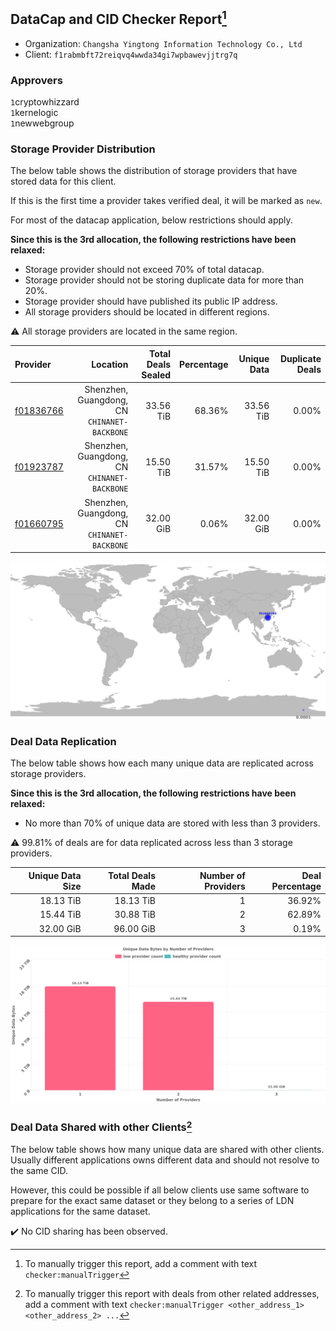 ## DataCap and CID Checker Report[^1]
 - Organization: `Changsha Yingtong Information Technology Co., Ltd`
 - Client: `f1rabmbft72reiqvq4wwda34gi7wpbawevjjtrg7q`
### Approvers
`1`cryptowhizzard<br/>`1`kernelogic<br/>`1`newwebgroup

### Storage Provider Distribution
The below table shows the distribution of storage providers that have stored data for this client.

If this is the first time a provider takes verified deal, it will be marked as `new`.

For most of the datacap application, below restrictions should apply.

**Since this is the 3rd allocation, the following restrictions have been relaxed:**
 - Storage provider should not exceed 70% of total datacap.
 - Storage provider should not be storing duplicate data for more than 20%.
 - Storage provider should have published its public IP address.
 - All storage providers should be located in different regions.

⚠️ All storage providers are located in the same region.

| Provider                                              |                                        Location | Total Deals Sealed | Percentage | Unique Data | Duplicate Deals |
| :---------------------------------------------------- | ----------------------------------------------: | -----------------: | ---------: | ----------: | --------------: |
| [f01836766](https://filfox.info/en/address/f01836766) | Shenzhen, Guangdong, CN<br/>`CHINANET-BACKBONE` |          33.56 TiB |     68.36% |   33.56 TiB |           0.00% |
| [f01923787](https://filfox.info/en/address/f01923787) | Shenzhen, Guangdong, CN<br/>`CHINANET-BACKBONE` |          15.50 TiB |     31.57% |   15.50 TiB |           0.00% |
| [f01660795](https://filfox.info/en/address/f01660795) | Shenzhen, Guangdong, CN<br/>`CHINANET-BACKBONE` |          32.00 GiB |      0.06% |   32.00 GiB |           0.00% |

<img src="https://raw.githubusercontent.com/data-preservation-programs/filplus-checker-assets/main/filecoin-project/filecoin-plus-large-datasets/issues/1166/1679906719985.png"/>

### Deal Data Replication
The below table shows how each many unique data are replicated across storage providers.


**Since this is the 3rd allocation, the following restrictions have been relaxed:**
- No more than 70% of unique data are stored with less than 3 providers.

⚠️ 99.81% of deals are for data replicated across less than 3 storage providers.

| Unique Data Size | Total Deals Made | Number of Providers | Deal Percentage |
| ---------------: | ---------------: | ------------------: | --------------: |
|        18.13 TiB |        18.13 TiB |                   1 |          36.92% |
|        15.44 TiB |        30.88 TiB |                   2 |          62.89% |
|        32.00 GiB |        96.00 GiB |                   3 |           0.19% |

<img src="https://raw.githubusercontent.com/data-preservation-programs/filplus-checker-assets/main/filecoin-project/filecoin-plus-large-datasets/issues/1166/1679906720781.png"/>

### Deal Data Shared with other Clients[^3]
The below table shows how many unique data are shared with other clients.
Usually different applications owns different data and should not resolve to the same CID.

However, this could be possible if all below clients use same software to prepare for the exact same dataset or they belong to a series of LDN applications for the same dataset.

✔️ No CID sharing has been observed.

[^1]: To manually trigger this report, add a comment with text `checker:manualTrigger`

[^2]: Deals from those addresses are combined into this report as they are specified with `checker:manualTrigger`

[^3]: To manually trigger this report with deals from other related addresses, add a comment with text `checker:manualTrigger <other_address_1> <other_address_2> ...`
